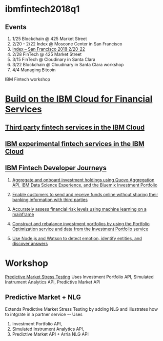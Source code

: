 # ibmfintech2018q1

## Events

1. 1/25 Blockchain @ 425 Market Street
1. 2/20 - 2/22 Index @ Moscone Center in San Francisco
1. [Index – San Francisco 2018 2/20-22](https://developer.ibm.com/event/index-san-francisco-2018/)
1. 2/28 FinTech @ 425 Market Street 
1. 3/15 FinTech @ Cloudinary in Santa Clara
1. 3/22 Blockchain @ Cloudinary in Santa Clara workshop
1. 4/4  Managing Bitcoin 

IBM Fintech workshop

# [Build on the IBM Cloud for Financial Services](https://console.bluemix.net/developer/finance/dashboard)

## [Third party fintech services in the IBM Cloud](https://console.bluemix.net/catalog/?taxonomyNavigation=apps&category=finance)

## [IBM experimental fintech services in the IBM Cloud](https://console.bluemix.net/catalog/labs/?category=finance)

## [IBM Fintech Developer Journeys](https://developer.ibm.com/code/industries/finance/)

1. [Aggregate and onboard investment holdings using Quovo Aggregation API, IBM Data Science Experience, and the Bluemix Investment Portfolio](https://developer.ibm.com/code/patterns/integrate-a-financial-investment-portfolio/)

1. [Enable customers to send and receive funds online without sharing their banking information with third parties](https://developer.ibm.com/code/patterns/create-a-real-time-payments-app/)

1. [Accurately assess financial risk levels using machine learning on a mainframe](https://developer.ibm.com/code/patterns/apply-machine-learning-to-financial-risk-management/)

1. [Construct and rebalance investment portfolios by using the Portfolio Optimization service and data from the Investment Portfolio service](https://developer.ibm.com/code/patterns/construct-a-socially-responsible-investment-portfolio/)

1. [Use Node.js and Watson to detect emotion, identify entities, and discover answers](https://developer.ibm.com/code/patterns/create-cognitive-banking-chatbot/)

# Workshop
[Predictive Market Stress Testing](https://predictive-market-stress-testing.mybluemix.net/)
Uses Investment Portfolio API, Simulated Instrument Analytics API, Predictive Market API

## Predictive Market + NLG
Extends Predictive Market Stress Testing by adding NLG and illustrates how to intgrate in a partner service -- Uses 
1. Investment Portfolio API, 
1. Simulated Instrument Analytics API, 
1. Predictive Market API + Arria NLG API
